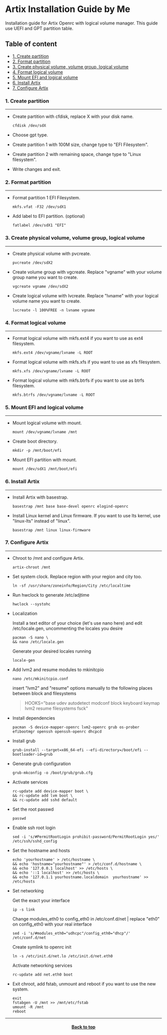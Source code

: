 # Artix Installation Guide by Me

Installation guide for Artix Openrc with logical volume manager. This guide use UEFI and GPT partition table.

## Table of content
- [1. Create partition](#1-create-partition)
- [2. Format partition](#2-format-partition)
- [3. Create physical volume, volume group, logical volume](#3-create-physical-volume-volume-group-logical-volume)
- [4. Format logical volume](#4-format-logical-volume)
- [5. Mount EFI and logical volume](#5-mount-efi-and-logical-volume)
- [6. Install Artix](#6-install-artix)
- [7. Configure Artix](#7-configure-artix)



### 1. Create partition
- - -
- Create partition with cfdisk, replace X with your disk name.

    ```
    cfdisk /dev/sdX
    ```

- Choose gpt type.
- Create partition 1 with 100M size, change type to "EFI Filesystem".
- Create partition 2 with remaining space, change type to "Linux filesystem".
- Write changes and exit.

### 2. Format partition
- - -
- Format partition 1 EFI Filesystem.

    ```
    mkfs.vfat -F32 /dev/sdX1
    ```

- Add label to EFI partition. (optional)

    ```
    fatlabel /dev/sdX1 "EFI"
    ```

### 3. Create physical volume, volume group, logical volume
- - -
- Create physical volume with pvcreate.

    ```
    pvcreate /dev/sdX2
    ```

- Create volume group with vgcreate. Replace "vgname" with your volume group name you want to create. 

    ```
    vgcreate vgname /dev/sdX2
    ```

- Create logical volume with lvcreate. Replace "lvname" with your logical volume name you want to create.

    ```
    lvcreate -l 100%FREE -n lvname vgname
    ```

### 4. Format logical volume
- - -
- Format logical volume with mkfs.ext4 if you want to use as ext4 filesystem.

    ```
    mkfs.ext4 /dev/vgname/lvname -L ROOT
    ```

- Format logical volume with mkfs.xfs if you want to use as xfs filesystem.

    ```
    mkfs.xfs /dev/vgname/lvname -L ROOT
    ```

- Format logical volume with mkfs.btrfs if you want to use as btrfs filesystem.
    ```
    mkfs.btrfs /dev/vgname/lvname -L ROOT
    ```

### 5. Mount EFI and logical volume
- - -
- Mount logical volume with mount.

    ```
    mount /dev/vgname/lvname /mnt
    ```
- Create boot directory.

    ```
    mkdir -p /mnt/boot/efi
    ```
- Mount EFI partition with mount.

    ```
    mount /dev/sdX1 /mnt/boot/efi
    ```

### 6. Install Artix
- - -
- Install Artix with basestrap.

    ```
    basestrap /mnt base base-devel openrc elogind-openrc
    ```

- Install Linux kernel and Linux firmware. If you want to use lts kernel, use "linux-lts" instead of "linux".

    ```
    basestrap /mnt linux linux-firmware
    ```

### 7. Configure Artix
- - -
- Chroot to /mnt and configure Artix.

    ```
    artix-chroot /mnt
    ```

- Set system clock. Replace region with your region and city too.

    ```
    ln -sf /usr/share/zoneinfo/Region/City /etc/localtime
    ```

- Run hwclock to generate /etc/adjtime

    ```
    hwclock --systohc
    ```

- Localization

    Install a text editor of your choice (let's use nano here) and edit /etc/locale.gen, uncommenting the locales you desire

    ```
    pacman -S nano \
    && nano /etc/locale.gen
    ```
    Generate your desired locales running
    
    ```
    locale-gen
    ```

- Add lvm2 and resume modules to mkinitcpio
    ```
    nano /etc/mkinitcpio.conf
    ```
    insert "lvm2" and "resume" options manually to the following places between block and filesystems

    > HOOKS="base udev autodetect modconf block keyboard keymap lvm2 resume filesystems fsck"

- Install dependencies
    
    ```
    pacman -S device-mapper-openrc lvm2-openrc grub os-prober efibootmgr openssh openssh-openrc dhcpcd
    ```
- Install grub

    ```
    grub-install --target=x86_64-efi --efi-directory=/boot/efi --bootloader-id=grub
    ```
- Generate grub configuration

    ```
    grub-mkconfig -o /boot/grub/grub.cfg
    ```
- Activate services
    
    ```
    rc-update add device-mapper boot \
    && rc-update add lvm boot \
    && rc-update add sshd default
    ```
- Set the root passwd
    
    ```
    passwd
    ```
- Enable ssh root login

    ```
    sed -i 's/#PermitRootLogin prohibit-password/PermitRootLogin yes/' /etc/ssh/sshd_config
    ```
- Set the hostname and hosts
    ```
    echo 'yourhostname' > /etc/hostname \
    && echo 'hostname="yourhostname"' > /etc/conf.d/hostname \
    && echo '127.0.0.1 localhost' >> /etc/hosts \
    && echo '::1 localhost' >> /etc/hosts \
    && echo '127.0.1.1 yourhostname.localdomain  yourhostname' >> /etc/hosts
    ```
- Set networking

    Get the exact your interface
    ```
    ip -s link
    ```
    Change modules_eth0 to config_eth0 in /etc/conf.d/net | replace "eth0" on config_eth0 with your real interface
    ```
    sed -i 's/#modules_eth0="udhcpc"/config_eth0="dhcp"/' /etc/conf.d/net
    ```
    Create symlink to openrc init
    ```
    ln -s /etc/init.d/net.lo /etc/init.d/net.eth0
    ```
    Activate networking services
    ```
    rc-update add net.eth0 boot
    ```
- Exit chroot, add fstab, unmount and reboot if you want to use the new system.
    ```
    exit
    fstabgen -U /mnt >> /mnt/etc/fstab
    umount -R /mnt
    reboot
    ```

<div align="center">

- - -
#### [Back to top](#artix-installation-guide-by-me)


</div>
